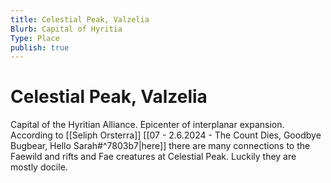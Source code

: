 ```yaml
---
title: Celestial Peak, Valzelia
Blurb: Capital of Hyritia
Type: Place
publish: true
---
```


# Celestial Peak, Valzelia

Capital of the Hyritian Alliance. Epicenter of interplanar expansion. According to [[Seliph Orsterra]] [[07 - 2.6.2024 - The Count Dies, Goodbye Bugbear, Hello Sarah#^7803b7|here]] there are many connections to the Faewild and rifts and Fae creatures at Celestial Peak. Luckily they are mostly docile.

